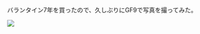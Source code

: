 バランタイン7年を買ったので、久しぶりにGF9で写真を撮ってみた。

![](https://photos.apkas.net/medium/202309/20230919-204406.webp)
